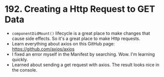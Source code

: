 # 192. Creating a Http Request to GET Data
- `componentDidMount()` lifecycle is a great place to make changes that cause side effects. So it's a great place to make Http requests.
- Learn everything about axios on this GitHub page: https://github.com/axios/axios
- I fixed an error myself in the Manifest by searching. Wow. I'm learning quickly. 
- Learned about sending a get request with axios. The result looks nice in the console.